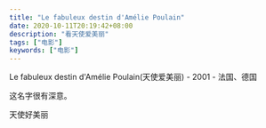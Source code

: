 ```yaml
---
title: "Le fabuleux destin d'Amélie Poulain"
date: 2020-10-11T20:19:42+08:00
description: "看天使爱美丽"
tags: ["电影"]
keywords: ["电影"]
---
```


Le fabuleux destin d'Amélie Poulain(天使爱美丽) - 2001 - 法国、德国

这名字很有深意。

天使好美丽
